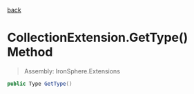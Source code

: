 ﻿

[back](/IronSphere.Extensions/types/CollectionExtension)

# CollectionExtension.GetType() Method

> Assembly: IronSphere.Extensions

```csharp
public Type GetType()
```



 